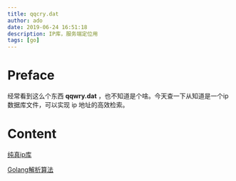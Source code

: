 ```yaml
---
title: qqcry.dat
author: ado
date: 2019-06-24 16:51:18
description: IP库，服务端定位用
tags: [go]
---
```




# Preface

经常看到这么个东西 **qqwry.dat** ，也不知道是个啥。今天查一下从知道是一个ip数据库文件，可以实现 ip 地址的高效检索。

# Content

[纯真ip库](https://www.cz88.net/)

[Golang解析算法](<https://github.com/yinheli/qqwry>)